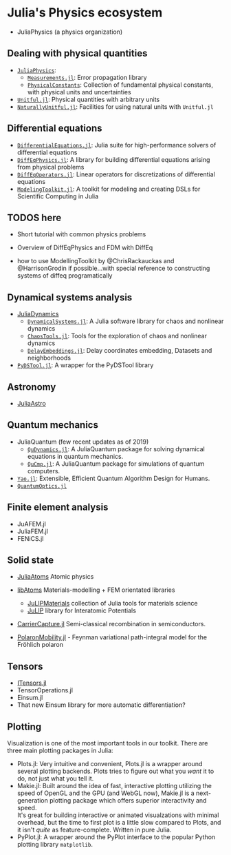 # Julia's Physics ecosystem

- JuliaPhysics (a physics organization)

## Dealing with physical quantities

- [`JuliaPhysics`](https://github.com/JuliaPhysics/):
  - [`Measurements.jl`](https://github.com/JuliaPhysics/Measurements.jl): Error
    propagation library
  - [`PhysicalConstants`](https://github.com/JuliaPhysics/PhysicalConstants.jl):
    Collection of fundamental physical constants, with physical units and
    uncertainties
- [`Unitful.jl`](https://github.com/PainterQubits/Unitful.jl): Physical
  quantities with arbitrary units
- [`NaturallyUnitful.jl`](https://github.com/MasonProtter/NaturallyUnitful.jl):
  Facilities for using natural units with `Unitful.jl`

## Differential equations

- [`DifferentialEquations.jl`](https://github.com/JuliaDiffEq/DifferentialEquations.jl):
  Julia suite for high-performance solvers of differential equations
- [`DiffEqPhysics.jl`](https://github.com/JuliaDiffEq/DiffEqPhysics.jl): A
  library for building differential equations arising from physical problems
- [`DiffEqOperators.jl`](https://github.com/JuliaDiffEq/DiffEqOperators.jl/):
  Linear operators for discretizations of differential equations
- [`ModelingToolkit.jl`](https://github.com/JuliaDiffEq/ModelingToolkit.jl): A
  toolkit for modeling and creating DSLs for Scientific Computing in Julia

## TODOS here

- Short tutorial with common physics problems
- Overview of DiffEqPhysics and FDM with DiffEq

- how to use ModellingToolkit by @ChrisRackauckas and @HarrisonGrodin if possible...with special reference to constructing systems of diffeq programatically

## Dynamical systems analysis

- [JuliaDynamics](https://github.com/JuliaDynamics)
  - [`DynamicalSystems.jl`](https://github.com/JuliaDynamics/DynamicalSystems.jl):
    A Julia software library for chaos and nonlinear dynamics
  - [`ChaosTools.jl`](https://github.com/JuliaDynamics/ChaosTools.jl): Tools for
    the exploration of chaos and nonlinear dynamics
  - [`DelayEmbeddings.jl`](https://github.com/JuliaDynamics/DelayEmbeddings.jl):
    Delay coordinates embedding, Datasets and neighborhoods
- [`PyDSTool.jl`](https://github.com/JuliaDiffEq/PyDSTool.jl): A wrapper for the
  PyDSTool library


## Astronomy

- [JuliaAstro](https://github.com/JuliaAstro)

## Quantum mechanics

- JuliaQuantum (few recent updates as of 2019)
  - [`QuDynamics.jl`](https://github.com/JuliaQuantum/QuDynamics.jl): A
    JuliaQuantum package for solving dynamical equations in quantum mechanics.
  - [`QuCmp.jl`](https://github.com/JuliaQuantum/QuCmp.jl): A JuliaQuantum
    package for simulations of quantum computers.
- [`Yao.jl`](https://github.com/QuantumBFS/Yao.jl): Extensible, Efficient
  Quantum Algorithm Design for Humans.
- [`QuantumOptics.jl`](https://github.com/qojulia/QuantumOptics.jl)

## Finite element analysis

- JuAFEM.jl
- JuliaFEM.jl
- FENiCS.jl

## Solid state
- [JuliaAtoms](https://github.com/JuliaAtoms/) Atomic physics
    
- [libAtoms](https://github.com/libAtoms/) Materials-modelling + FEM orientated
  libraries
    - [JuLIPMaterials](https://github.com/cortner/JuLIPMaterials.jl) collection
      of Julia tools for materials science
    - [JuLIP](https://github.com/libAtoms/JuLIP.jl) library for Interatomic
      Potentials

- [CarrierCapture.jl](https://github.com/WMD-group/CarrierCapture.jl) Semi-classical recombination in semiconductors.
- [PolaronMobility.jl](https://github.com/jarvist/PolaronMobility.jl) - Feynman variational
  path-integral model for the Fröhlich polaron

## Tensors

- [ITensors.jl](https://github.com/ITensor/ITensors.jl)
- TensorOperations.jl
- Einsum.jl
- That new Einsum library for more automatic differentiation?

## Plotting

Visualization is one of the most important tools in our toolkit.
There are three main plotting packages in Julia:

- Plots.jl: Very intuitive and convenient, Plots.jl is a wrapper around several
  plotting backends.  Plots tries to figure out what you _want_ it to do, not
  just what you tell it.
- Makie.jl: Built around the idea of fast, interactive plotting utilizing the speed of OpenGL and the GPU (and WebGL now), Makie.jl is a next-generation plotting package which offers superior interactivity and speed.  
  It's great for building interactive or animated visualzations with minimal
  overhead, but the time to first plot is a little slow compared to Plots, and
  it isn't _quite_ as feature-complete.  Written in pure Julia.
- PyPlot.jl: A wrapper around the PyPlot interface to the popular Python
  plotting library `matplotlib`.
